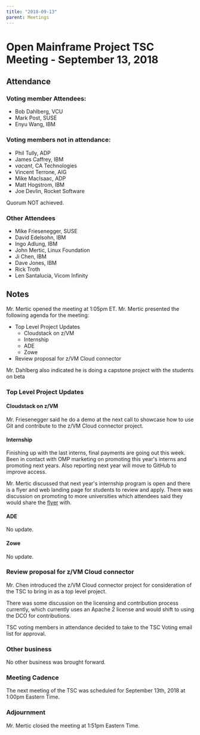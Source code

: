 ```yaml
---
title: "2018-09-13"
parent: Meetings
---
```

# Open Mainframe Project TSC Meeting - September 13, 2018

## Attendance

### Voting member Attendees:

* Bob Dahlberg, VCU
* Mark Post, SUSE
* Enyu Wang, IBM

### Voting members not in attendance:

* Phil Tully, ADP
* James Caffrey, IBM
* *vacant*, CA Technologies
* Vincent Terrone, AIG
* Mike MacIsaac, ADP
* Matt Hogstrom, IBM
* Joe Devlin, Rocket Software

Quorum NOT achieved.

### Other Attendees

* Mike Friesenegger, SUSE
* David Edelsohn, IBM
* Ingo Adlung, IBM
* John Mertic, Linux Foundation
* Ji Chen, IBM
* Dave Jones, IBM
* Rick Troth
* Len Santalucia, Vicom Infinity

## Notes

Mr. Mertic opened the meeting at 1:05pm ET. Mr. Mertic presented the following agenda for the meeting:

* Top Level Project Updates
  * Cloudstack on z/VM
  * Internship
  * ADE
  * Zowe
* Review proposal for z/VM Cloud connector

Mr. Dahlberg also indicated he is doing a capstone project with the students on beta

### Top Level Project Updates

#### Cloudstack on z/VM

Mr. Friesenegger said he do a demo at the next call to showcase how to use Git and contribute to the z/VM Cloud connector project.

#### Internship

Finishing up with the last interns, final payments are going out this week. Been in contact with OMP marketing on promoting this year's interns and promoting next years. Also reporting next year will move to GitHub to improve access.

Mr. Mertic discussed that next year's internship program is open and there is a flyer and web landing page for students to review and apply. There was discussion on promoting to more universities which attendees said they would share the [flyer](https://github.com/openmainframeproject/tsc/tree/master/projects/internship/OMP_2019_Intern_flyer_v3.pdf) with.

#### ADE

No update.

#### Zowe

No update.

### Review proposal for z/VM Cloud connector

Mr. Chen introduced the z/VM Cloud connector project for consideration of the TSC to bring in as a top level project.

There was some discussion on the licensing and contribution process currently, which currently uses an Apache 2 license and would shift to using the DCO for contributions.

TSC voting members in attendance decided to take to the TSC Voting email list for approval.

### Other business

No other business was brought forward.

### Meeting Cadence

The next meeting of the TSC was scheduled for September 13th, 2018 at 1:00pm Eastern Time.

### Adjournment

Mr. Mertic closed the meeting at 1:51pm Eastern Time.
